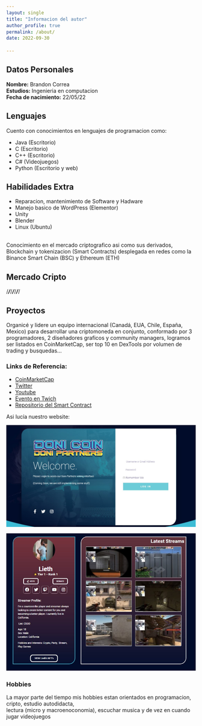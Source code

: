 ```yaml
---
layout: single
title: "Informacion del autor"
author_profile: true
permalink: /about/
date: 2022-09-30

---
```


## Datos Personales
**Nombre:** Brandon Correa<br>
**Estudios:** Ingenieria en computacion<br>
**Fecha de nacimiento:** 22/05/22

## Lenguajes
Cuento con conocimientos en lenguajes de programacion como:
- Java (Escritorio)
- C (Escritorio)
- C++ (Escritorio)
- C# (Videojuegos)
- Python (Escritorio y web)


## Habilidades Extra
- Reparacion, mantenimiento de Software y Hadware
- Manejo basico de WordPress (Elementor)
- Unity
- Blender
- Linux (Ubuntu)
<br>
Conocimiento en el mercado criptografico asi como sus derivados, Blockchain y tokenizacion (Smart Contracts)
desplegada en redes como la Binance Smart Chain (BSC) y Ethereum (ETH)

## Mercado Cripto 

/***/***/***/***/***/***/


## Proyectos
Organicé y lidere un equipo internacional (Canadá, EUA, Chile, España, Mexico) para desarrollar una criptomoneda en conjunto, conformado por 3 programadores, 2 diseñadores graficos y community managers, logramos ser listados en CoinMarketCap, ser top 10 en DexTools por volumen de trading
y busquedas... 

### Links de Referencia: 

- [CoinMarketCap](https://coinmarketcap.com/currencies/doni-coin/)
- [Twitter](https://twitter.com/CoinDoni)
- [Youtube](https://www.youtube.com/watch?v=_AP_Z10C4aM)
- [Evento en Twich](https://twitter.com/CoinDoni/status/1422955264806817799?s=20&t=XlLUvrGDG2tPgIoCA-vfRg)
- [Repositorio del Smart Contract](https://github.com/BrandonFilth/Doni-Coin)

Asi lucía nuestro website: 
<p align="left">
<img src="/assets/images/LogIn.jpg">
</p>
<p align="left">
<img src="/assets/images/lieth.jpg">
</p>



### Hobbies
La mayor parte del tiempo mis hobbies estan orientados en programacion, cripto, estudio autodidacta,<br>
lectura (micro y macroenoconomia), escuchar musica y de vez en cuando jugar videojuegos




